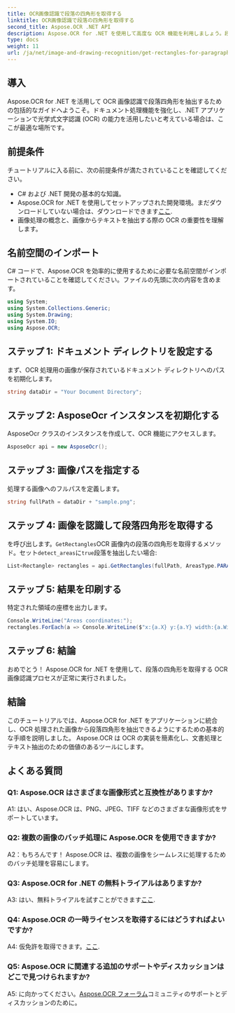 ```yaml
---
title: OCR画像認識で段落の四角形を取得する
linktitle: OCR画像認識で段落の四角形を取得する
second_title: Aspose.OCR .NET API
description: Aspose.OCR for .NET を使用して高度な OCR 機能を利用しましょう。段落の四角形を簡単に抽出します。
type: docs
weight: 11
url: /ja/net/image-and-drawing-recognition/get-rectangles-for-paragraphs/
---
```

## 導入

Aspose.OCR for .NET を活用して OCR 画像認識で段落四角形を抽出するための包括的なガイドへようこそ。ドキュメント処理機能を強化し、.NET アプリケーションで光学式文字認識 (OCR) の能力を活用したいと考えている場合は、ここが最適な場所です。

## 前提条件

チュートリアルに入る前に、次の前提条件が満たされていることを確認してください。

- C# および .NET 開発の基本的な知識。
-  Aspose.OCR for .NET を使用してセットアップされた開発環境。まだダウンロードしていない場合は、ダウンロードできます[ここ](https://releases.aspose.com/ocr/net/).
- 画像処理の概念と、画像からテキストを抽出する際の OCR の重要性を理解します。

## 名前空間のインポート

C# コードで、Aspose.OCR を効率的に使用するために必要な名前空間がインポートされていることを確認してください。ファイルの先頭に次の内容を含めます。

```csharp
using System;
using System.Collections.Generic;
using System.Drawing;
using System.IO;
using Aspose.OCR;
```

## ステップ 1: ドキュメント ディレクトリを設定する

まず、OCR 処理用の画像が保存されているドキュメント ディレクトリへのパスを初期化します。

```csharp
string dataDir = "Your Document Directory";
```

## ステップ 2: AsposeOcr インスタンスを初期化する

AsposeOcr クラスのインスタンスを作成して、OCR 機能にアクセスします。

```csharp
AsposeOcr api = new AsposeOcr();
```

## ステップ 3: 画像パスを指定する

処理する画像へのフルパスを定義します。

```csharp
string fullPath = dataDir + "sample.png";
```

## ステップ 4: 画像を認識して段落四角形を取得する

を呼び出します。`GetRectangles`OCR 画像内の段落の四角形を取得するメソッド。セット`detect_areas`に`true`段落を抽出したい場合:

```csharp
List<Rectangle> rectangles = api.GetRectangles(fullPath, AreasType.PARAGRAPHS, true);
```

## ステップ 5: 結果を印刷する

特定された領域の座標を出力します。

```csharp
Console.WriteLine("Areas coordinates:");
rectangles.ForEach(a => Console.WriteLine($"x:{a.X} y:{a.Y} width:{a.Width} height:{a.Height}"));
```

## ステップ 6: 結論

おめでとう！ Aspose.OCR for .NET を使用して、段落の四角形を取得する OCR 画像認識プロセスが正常に実行されました。

## 結論

このチュートリアルでは、Aspose.OCR for .NET をアプリケーションに統合し、OCR 処理された画像から段落四角形を抽出できるようにするための基本的な手順を説明しました。 Aspose.OCR は OCR の実装を簡素化し、文書処理とテキスト抽出のための価値のあるツールにします。

## よくある質問

### Q1: Aspose.OCR はさまざまな画像形式と互換性がありますか?

A1: はい、Aspose.OCR は、PNG、JPEG、TIFF などのさまざまな画像形式をサポートしています。

### Q2: 複数の画像のバッチ処理に Aspose.OCR を使用できますか?

A2：もちろんです！ Aspose.OCR は、複数の画像をシームレスに処理するためのバッチ処理を容易にします。

### Q3: Aspose.OCR for .NET の無料トライアルはありますか?

 A3: はい、無料トライアルを試すことができます[ここ](https://releases.aspose.com/).

### Q4: Aspose.OCR の一時ライセンスを取得するにはどうすればよいですか?

A4: 仮免許を取得できます。[ここ](https://purchase.aspose.com/temporary-license/).

### Q5: Aspose.OCR に関連する追加のサポートやディスカッションはどこで見つけられますか?

 A5: に向かってください。[Aspose.OCR フォーラム](https://forum.aspose.com/c/ocr/16)コミュニティのサポートとディスカッションのために。